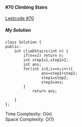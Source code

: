 #### #70 Climbing Stairs
[Leetcode #70](https://leetcode.com/problems/climbing-stairs/)  

##### My Solution
```
class Solution {
public:
    int climbStairs(int n) {
        if(n<=2) return n;
        int step1=1,step2=2;
        int ans;
        for(int i=3;i<=n;i++){
                ans=step1+step2;
                step1=step2;
                step2=ans;
        }
            return ans;
        
    }
};
```
Time Complexity: O(n)  
Space Complexity: O(1)  
